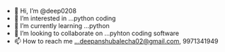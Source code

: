 - 👋 Hi, I’m @deep0208
- 👀 I’m interested in ...python coding
- 🌱 I’m currently learning ...python
- 💞️ I’m looking to collaborate on ...pyhton coding software
- 📫 How to reach me ...deepanshubalecha02@gmail.com, 9971341949


<!---
deep0208/deep0208 is a ✨ special ✨ repository because its `README.md` (this file) appears on your GitHub profile.
You can click the Preview link to take a look at your changes.
--->
